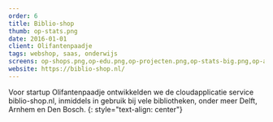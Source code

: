```yaml
---
order: 6
title: Biblio-shop
thumb: op-stats.png
date: 2016-01-01
client: Olifantenpaadje
tags: webshop, saas, onderwijs
screens: op-shops.png,op-edu.png,op-projecten.png,op-stats-big.png,op-activiteiten.png,op-biblio3.png,op-biblio2.png
website: https://biblio-shop.nl/
---
```

Voor startup Olifantenpaadje ontwikkelden we de cloudapplicatie service biblio-shop.nl, inmiddels in gebruik bij vele bibliotheken, onder meer Delft, Arnhem en Den Bosch.
{: style="text-align: center"}